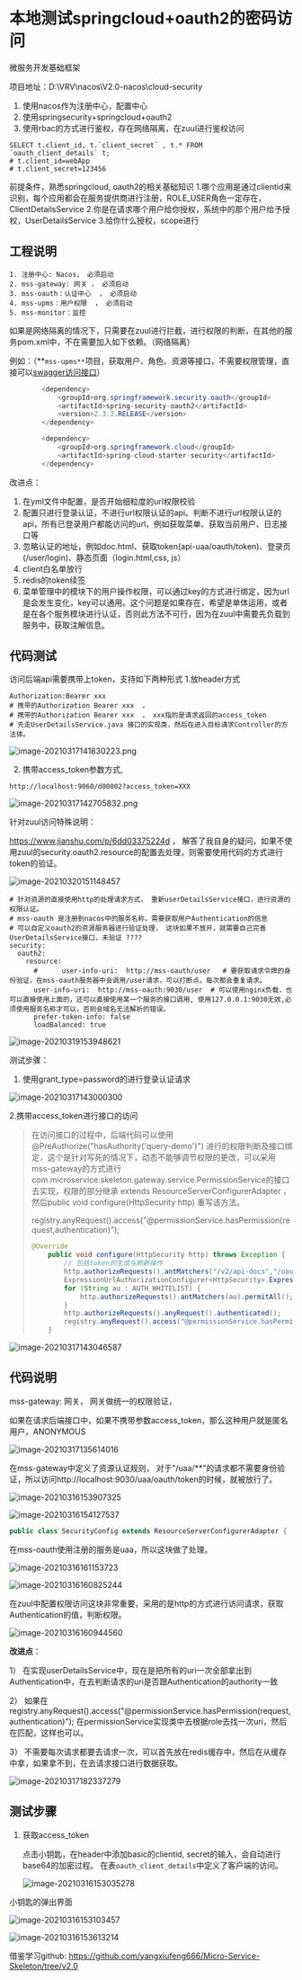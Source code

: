 # 本地测试springcloud+oauth2的密码访问

微服务开发基础框架

项目地址：D:\VRV\nacos\V2.0-nacos\cloud-security
1. 使用nacos作为注册中心，配置中心
2. 使用springsecurity+springcloud+oauth2 
3. 使用rbac的方式进行鉴权，存在网络隔离，在zuul进行鉴权访问


```shell
SELECT t.client_id, t.`client_secret` , t.* FROM `oauth_client_details` t;
# t.client_id=webApp 
# t.client_secret=123456
```

前提条件，熟悉springcloud, oauth2的相关基础知识
1.哪个应用是通过clientid来识别，每个应用都会在服务提供商进行注册，ROLE_USER角色一定存在，ClientDetailsService
2.你是在请求哪个用户给你授权，系统中的那个用户给予授权，UserDetailsService
3.给你什么授权，scope进行



## 工程说明

    1. 注册中心: Nacos， 必须启动
    2. mss-gateway: 网关 ， 必须启动
    3. mss-oauth：认证中心  ， 必须启动
    4. mss-upms：用户权限  ， 必须启动
    5. mss-monitor：监控



如果是网络隔离的情况下，只需要在zuul进行拦截，进行权限的判断，在其他的服务pom.xml中，不在需要加入如下依赖。（网络隔离） 

例如：（**`mss-upms**`项目，获取用户、角色、资源等接口，不需要权限管理，直接可以[swagger访问接口](http://localhost:9021/swagger-ui.html)）

~~~java
        <dependency>
            <groupId>org.springframework.security.oauth</groupId>
            <artifactId>spring-security-oauth2</artifactId>
            <version>2.3.3.RELEASE</version>
        </dependency>

        <dependency>
            <groupId>org.springframework.cloud</groupId>
            <artifactId>spring-cloud-starter-security</artifactId>
        </dependency>

~~~



改进点：

1. 在yml文件中配置，是否开始细粒度的url权限校验
2. 配置只进行登录认证，不进行url权限认证的api。判断不进行url权限认证的api，所有已登录用户都能访问的url，例如获取菜单、获取当前用户、日志接口等
3. 忽略认证的地址，例如doc.html、获取token(api-uaa/oauth/token)、登录页(/user/login)、静态页面（login.html,css, js）
4. client白名单放行
5. redis的token续签
6. 菜单管理中的模块下的用户操作权限，可以通过key的方式进行绑定，因为url是会发生变化，key可以通用。这个问题是如果存在，希望是单体运用，或者是在各个服务模块进行认证，否则此方法不可行，因为在zuul中需要先负载到服务中，获取注解信息。





## 代码测试

访问后端api需要携带上token，支持如下两种形式
1.放header方式

```shell
Authorization:Bearer xxx
# 携带的Authorization Bearer xxx  ，
# 携带的Authorization Bearer xxx  ， xxx指的是请求返回的access_token
# 先走UserDetailsService.java 接口的实现类，然后在进入目标请求Controller的方法体。
```

![image-20210317141830223.png](oauth2.assets/image-20210317141830223.png)




2. 携带access_token参数方式,

```shell
http://localhost:9060/d00002?access_token=XXX
```
![image-20210317142705832.png](oauth2.assets/image-20210317142705832.png)

针对zuul访问特殊说明：

https://www.jianshu.com/p/6dd03375224d ， 解答了我自身的疑问，如果不使用zuul的security.oauth2.resource的配置去处理，则需要使用代码的方式进行token的验证。

![image-20210320151148457](oauth2.assets/image-20210320151148457.png)

~~~shell
# 针对资源的直接使用http的处理请求方式， 重新userDetailsService接口，进行资源的权限认证。
# mss-oauth 是注册到nacos中的服务名称，需要获取用户Authentication的信息
# 可以自定义oauth2的资源服务器进行验证处理， 这块如果不放开，就需要自己完善UserDetailsService接口，未验证 ????
security:
  oauth2:
    resource:
      #      user-info-uri:  http://mss-oauth/user   # 要获取请求令牌的身份验证，在mss-oauth服务器中会调用/user请求，可以打断点，每次都会重复请求。
      user-info-uri:  http://mss-oauth:9030/user  # 可以使用nginx负载，也可以直接使用上面的，还可以直接使用某一个服务的接口调用, 使用127.0.0.1:9030无效,必须使用服务名称才可以，否则会域名无法解析的错误。
      prefer-token-info: false
      loadBalanced: true
~~~

![image-20210319153948621](oauth2.assets/image-20210319153948621.png)

测试步骤：

1. 使用grant_type=password的进行登录认证请求

![image-20210317143000300](oauth2.assets/image-20210317143000300.png)

2.携带access_token进行接口的访问

> 在访问接口的过程中，后端代码可以使用  @PreAuthorize("hasAuthority('query-demo')")  进行的权限判断及接口绑定，这个是针对写死的情况下，动态不能够调节权限的更改，可以采用mss-gateway的方式进行com.microservice.skeleton.gateway.service.PermissionService的接口去实现，权限的部分继承 extends ResourceServerConfigurerAdapter ， 然后public void configure(HttpSecurity http) 重写该方法。
>
> registry.anyRequest().access("@permissionService.hasPermission(request,authentication)");
>
> ~~~java
> @Override
>     public void configure(HttpSecurity http) throws Exception {
>         // 包括token的生成与刷新操作
>         http.authorizeRequests().antMatchers("/v2/api-docs","/oauth/token","/mss-oauth/oauth/token").permitAll();
>         ExpressionUrlAuthorizationConfigurer<HttpSecurity>.ExpressionInterceptUrlRegistry registry = http.authorizeRequests();
>         for (String au : AUTH_WHITELIST) {
>             http.authorizeRequests().antMatchers(au).permitAll();
>         }
>         http.authorizeRequests().anyRequest().authenticated();
>         registry.anyRequest().access("@permissionService.hasPermission(request,authentication)");
>     }
> ~~~





![image-20210317143046587](oauth2.assets/image-20210317143046587.png)



## 代码说明

mss-gateway: 网关， 网关做统一的权限验证，

如果在请求后端接口中，如果不携带参数access_token，那么这种用户就是匿名用户，ANONYMOUS

![image-20210317135614016](oauth2.assets/image-20210317135614016.png)

在mss-gateway中定义了资源认证规则， 对于"/uaa/**"的请求都不需要身份验证，所以访问http://localhost:9030/uaa/oauth/token的时候，就被放行了。

![image-20210316153907325](oauth2.assets/image-20210316153907325.png)



![image-20210316154127537](oauth2.assets/image-20210316154127537.png)

```java
public class SecurityConfig extends ResourceServerConfigurerAdapter {
```

在mss-oauth使用注册的服务是uaa，所以这块做了处理。

![image-20210316161153723](oauth2.assets/image-20210316161153723.png)

![image-20210316160825244](oauth2.assets/image-20210316160825244.png)

在zuul中配置权限访问这块非常重要，采用的是http的方式进行访问请求，获取Authentication的值，判断权限。

![image-20210316160944560](oauth2.assets/image-20210316160944560.png)







**改进点**：

1） 在实现userDetailsService中，现在是把所有的uri一次全部拿出到Authentication中，在去判断请求的uri是否跟Authentication的authority一致

2） 如果在registry.anyRequest().access("@permissionService.hasPermission(request,authentication)");  在permissionService实现类中去根据role去找一次uri，然后在匹配，这样也可以。

3） 不需要每次请求都要去请求一次，可以首先放在redis缓存中，然后在从缓存中拿，如果拿不到，在去请求接口进行数据获取。

![image-20210317182337279](oauth2.assets/image-20210317182337279.png)



## 测试步骤

 1. 获取access_token

    点击小钥匙，在header中添加basic的clientid, secret的输入，会自动进行base64的加密过程。 在表`oauth_client_details`中定义了客户端的访问。

    ![image-20210316153035278](oauth2.assets/image-20210316153035278.png)



小钥匙的弹出界面

![image-20210316153103457](oauth2.assets/image-20210316153103457.png)

![image-20210316153613214](oauth2.assets/image-20210316153613214.png)





借鉴学习github: https://github.com/yangxiufeng666/Micro-Service-Skeleton/tree/v2.0

